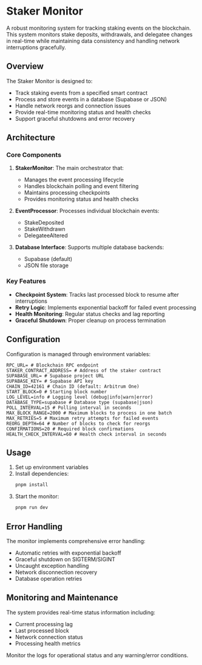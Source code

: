 # Staker Monitor

A robust monitoring system for tracking staking events on the blockchain. This system monitors stake deposits, withdrawals, and delegatee changes in real-time while maintaining data consistency and handling network interruptions gracefully.

## Overview

The Staker Monitor is designed to:

- Track staking events from a specified smart contract
- Process and store events in a database (Supabase or JSON)
- Handle network reorgs and connection issues
- Provide real-time monitoring status and health checks
- Support graceful shutdowns and error recovery

## Architecture

### Core Components

1. **StakerMonitor**: The main orchestrator that:

   - Manages the event processing lifecycle
   - Handles blockchain polling and event filtering
   - Maintains processing checkpoints
   - Provides monitoring status and health checks

2. **EventProcessor**: Processes individual blockchain events:

   - StakeDeposited
   - StakeWithdrawn
   - DelegateeAltered

3. **Database Interface**: Supports multiple database backends:
   - Supabase (default)
   - JSON file storage

### Key Features

- **Checkpoint System**: Tracks last processed block to resume after interruptions
- **Retry Logic**: Implements exponential backoff for failed event processing
- **Health Monitoring**: Regular status checks and lag reporting
- **Graceful Shutdown**: Proper cleanup on process termination

## Configuration

Configuration is managed through environment variables:

```
RPC_URL= # Blockchain RPC endpoint
STAKER_CONTRACT_ADDRESS= # Address of the staker contract
SUPABASE_URL= # Supabase project URL
SUPABASE_KEY= # Supabase API key
CHAIN_ID=42161 # Chain ID (default: Arbitrum One)
START_BLOCK=0 # Starting block number
LOG_LEVEL=info # Logging level (debug|info|warn|error)
DATABASE_TYPE=supabase # Database type (supabase|json)
POLL_INTERVAL=15 # Polling interval in seconds
MAX_BLOCK_RANGE=2000 # Maximum blocks to process in one batch
MAX_RETRIES=5 # Maximum retry attempts for failed events
REORG_DEPTH=64 # Number of blocks to check for reorgs
CONFIRMATIONS=20 # Required block confirmations
HEALTH_CHECK_INTERVAL=60 # Health check interval in seconds
```

## Usage

1. Set up environment variables
2. Install dependencies:
   ```bash
   pnpm install
   ```
3. Start the monitor:
   ```bash
   pnpm run dev
   ```

## Error Handling

The monitor implements comprehensive error handling:

- Automatic retries with exponential backoff
- Graceful shutdown on SIGTERM/SIGINT
- Uncaught exception handling
- Network disconnection recovery
- Database operation retries

## Monitoring and Maintenance

The system provides real-time status information including:

- Current processing lag
- Last processed block
- Network connection status
- Processing health metrics

Monitor the logs for operational status and any warning/error conditions.
